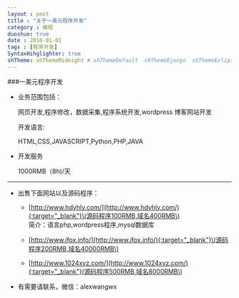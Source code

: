 ```yaml
---
layout : post
title : "关于一美元程序开发"
category : 编程
duoshuo: true
date : 2016-01-01
tags : [程序开发]
SyntaxHihglighter: true
shTheme: shThemeMidnight # shThemeDefault  shThemeDjango  shThemeEclipse  shThemeEmacs  shThemeFadeToGrey  shThemeMidnight  shThemeRDark
---
```

###一美元程序开发

* 业务范围包括：

	网页开发,程序修改，数据采集,程序系统开发,wordpress 博客网站开发

	开发语言:

	HTML,CSS,JAVASCRIPT,Python,PHP,JAVA

*  开发服务

	1000RMB（8h)/天

---

* 出售下面网站以及源码程序：

	+ [http://www.hdyhly.com/](http://www.hdyhly.com/){:target="_blank"}\(源码程序100RMB,域名400RMB\)  
	简介：语言php,wordpress程序,mysql数据库

	+ [http://www.jfox.info/](http://www.jfox.info/){:target="_blank"}\(源码程序200RMB,域名40000RMB\)

	+ [http://www.1024xyz.com/](http://www.1024xyz.com/){:target="_blank"}(源码程序500RMB,域名8000RMB\)

* 有需要请联系，微信：alexwangwx

